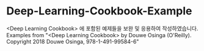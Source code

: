 # Deep-Learning-Cookbook-Example
&lt;Deep Learning Cookbook> 에 포함된 예제들을 보완 및 응용하여 작성하였습니다.<br />
Examples from "&lt;Deep Learning Cookbook> by Douwe Osinga (O'Reilly). Copyright 2018 Douwe Osinga, 978-1-491-99584-6"

